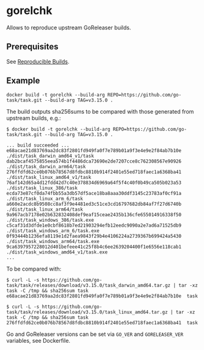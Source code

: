 # gorelchk

Allows to reproduce upstream GoReleaser builds.

## Prerequisites

See [Reproducible Builds](https://goreleaser.com/customization/build/#reproducible-builds).

## Example

```
docker build -t gorelchk --build-arg REPO=https://github.com/go-task/task.git --build-arg TAG=v3.15.0 .
```

The build outputs sha256sums to be compared with those generated from upstream builds, e.g.:

```
$ docker build -t gorelchk --build-arg REPO=https://github.com/go-task/task.git --build-arg TAG=v3.15.0 .

... build succeeded ...
e68acae21d83769aa2dc83f2801fd949fa0f7e789b01a9f3e4e9e2f84ab7b10e  ./dist/task_darwin_amd64_v1/task
dab2bcaf4575855eea574b1f4486dca73690e2de7207cce8c762308567e90926  ./dist/task_darwin_arm64/task
276ffdfd62ce0b076b78567d8fdbc8810b914f2401e55ed718faec1a6368ba41  ./dist/task_linux_amd64_v1/task
76af142d65a4d12fdd42d7c40e378834d6969a64f5f4c40f0b49ca505b023a53  ./dist/task_linux_386/task
ecda73e87cf0da74fbb55a3db57df5ace18ba8aaa30ddf3145c23783af0cf91a  ./dist/task_linux_arm_6/task
a660e2acdc8b9508cc8af3f9e4481ed3c51ce3cd16797682db84af7f27d6740b  ./dist/task_linux_arm64/task
9a967acb7178e02b632832408def9eaf15ceae2435b136cfe655014916338f50  ./dist/task_windows_386/task.exe
c5caf31d3dfde1e0cbf8618b7ed21903294efb12eedc9090a2e7ad6a71525db9  ./dist/task_windows_arm_6/task.exe
0f93444b1236efa8119e1d2faea9843f29b4e4106224a2739367b699424a5430  ./dist/task_windows_arm64/task.exe
9ca6397957228012d401befeee41c25f8b4c6ee2639204400f1e6556e118cab1  ./dist/task_windows_amd64_v1/task.exe
...
```

To be compared with:

```
$ curl -L -s https://github.com/go-task/task/releases/download/v3.15.0/task_darwin_amd64.tar.gz | tar -xz task -C /tmp && sha256sum task
e68acae21d83769aa2dc83f2801fd949fa0f7e789b01a9f3e4e9e2f84ab7b10e  task

$ curl -L -s https://github.com/go-task/task/releases/download/v3.15.0/task_linux_amd64.tar.gz | tar -xz task -C /tmp && sha256sum task
276ffdfd62ce0b076b78567d8fdbc8810b914f2401e55ed718faec1a6368ba41  task
```

Go and GoReleaser versions can be set via `GO_VER` and `GORELEASER_VER` variables, see Dockerfile.
